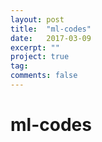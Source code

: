 ```yaml
---
layout: post
title:  "ml-codes"
date:   2017-03-09
excerpt: ""
project: true
tag:
comments: false
---
```

# ml-codes